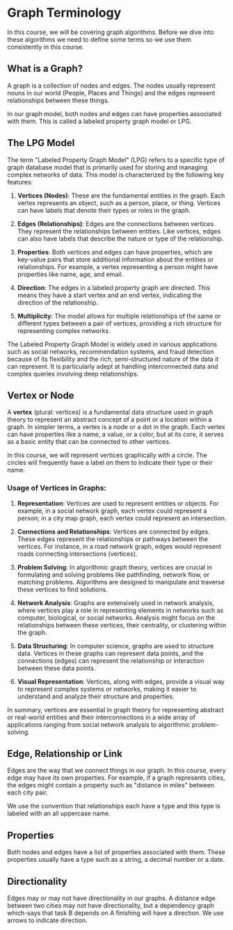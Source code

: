 # Graph Terminology

In this course, we will be covering graph algorithms.  Before we dive into these algorithms we need to define some terms so we use them consistently in this course.

## What is a Graph?

A graph is a collection of nodes and edges.
The nodes usually represent nouns in our world (People, Places and Things) and the edges represent relationships between these things.

In our graph model, both nodes and edges can have properties associated with them.  This is called
a labeled property graph model or LPG.

## The LPG Model

The term "Labeled Property Graph Model" (LPG) refers to a specific type of graph database model that is primarily used for storing and managing complex networks of data. This model is characterized by the following key features:

1.  **Vertices (Nodes)**: These are the fundamental entities in the graph. Each vertex represents an object, such as a person, place, or thing. Vertices can have labels that denote their types or roles in the graph.

2.  **Edges (Relationships)**: Edges are the connections between vertices. They represent the relationships between entities. Like vertices, edges can also have labels that describe the nature or type of the relationship.

3.  **Properties**: Both vertices and edges can have properties, which are key-value pairs that store additional information about the entities or relationships. For example, a vertex representing a person might have properties like name, age, and email.

4.  **Direction**: The edges in a labeled property graph are directed. This means they have a start vertex and an end vertex, indicating the direction of the relationship.

5.  **Multiplicity**: The model allows for multiple relationships of the same or different types between a pair of vertices, providing a rich structure for representing complex networks.

The Labeled Property Graph Model is widely used in various applications such as social networks, recommendation systems, and fraud detection because of its flexibility and the rich, semi-structured nature of the data it can represent. It is particularly adept at handling interconnected data and complex queries involving deep relationships.

## Vertex or Node

A **vertex** (plural: vertices) is a fundamental data structure used in graph theory to represent an abstract concept of a point or a location within a graph. In simpler terms, a vertex is a node or a dot in the graph. Each vertex can have properties like a name, a value, or a color, but at its core, it serves as a basic entity that can be connected to other vertices.

In this course, we will represent vertices graphically with a
circle.  The circles will frequently have a label on them to indicate their type or their name.

### Usage of Vertices in Graphs:

1.  **Representation**: Vertices are used to represent entities or objects. For example, in a social network graph, each vertex could represent a person; in a city map graph, each vertex could represent an intersection.

2.  **Connections and Relationships**: Vertices are connected by edges. These edges represent the relationships or pathways between the vertices. For instance, in a road network graph, edges would represent roads connecting intersections (vertices).

3.  **Problem Solving**: In algorithmic graph theory, vertices are crucial in formulating and solving problems like pathfinding, network flow, or matching problems. Algorithms are designed to manipulate and traverse these vertices to find solutions.

4.  **Network Analysis**: Graphs are extensively used in network analysis, where vertices play a role in representing elements in networks such as computer, biological, or social networks. Analysis might focus on the relationships between these vertices, their centrality, or clustering within the graph.

5.  **Data Structuring**: In computer science, graphs are used to structure data. Vertices in these graphs can represent data points, and the connections (edges) can represent the relationship or interaction between these data points.

6.  **Visual Representation**: Vertices, along with edges, provide a visual way to represent complex systems or networks, making it easier to understand and analyze their structure and properties.

In summary, vertices are essential in graph theory for representing abstract or real-world entities and their interconnections in a wide array of applications ranging from social network analysis to algorithmic problem-solving.

## Edge, Relationship or Link

Edges are the way that we connect things in our graph.
In this course, every edge may have its own properties.
For example, if a graph represents cities, the
edges might contain a property such as "distance in miles" between each city pair.

We use the convention that relationships each have a type and this type is labeled with an all uppercase
name.

## Properties

Both nodes and edges have a list of properties associated with them.  These properties usually have a type such as a string, a decimal number or a date.

## Directionality

Edges may or may not have directionality in our graphs.
A distance edge between two cities may not have directionality, but a dependency graph which-says that task B depends on A finishing will have a direction.  We use arrows to indicate direction.